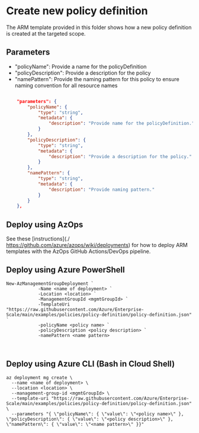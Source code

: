 # Create new policy definition

The ARM template provided in this folder shows how a new policy definition is created at the targeted scope.

## Parameters

- "policyName": Provide a name for the policyDefinition
- "policyDescription": Provide a description for the policy
- "namePattern": Provide the naming pattern for this policy to ensure naming convention for all resource names

````json

    "parameters": {
        "policyName": {
            "type": "string",
            "metadata": {
                "description": "Provide name for the policyDefinition."
            }
        },
        "policyDescription": {
            "type": "string",
            "metadata": {
                "description": "Provide a description for the policy."
            }
        },
        "namePattern": {
            "type": "string",
            "metadata": {
                "description": "Provide naming pattern."
            }
        }
    },
````

## Deploy using AzOps

See these [instructions](./ https://github.com/azure/azops/wiki/deployments) for how to deploy ARM templates with the AzOps GitHub Actions/DevOps pipeline.

## Deploy using Azure PowerShell

````pwsh
New-AzManagementGroupDeployment `
            -Name <name of deployment> `
            -Location <location> `
            -ManagementGroupId <mgmtGroupId> `
            -TemplateUri "https://raw.githubusercontent.com/Azure/Enterprise-Scale/main/examples/policies/policy-definition/policy-definition.json" `
            -policyName <policy name> `
            -policyDescription <policy description> `
            -namePattern <name pattern>

            
````

## Deploy using Azure CLI (Bash in Cloud Shell)

````cli
az deployment mg create \
  --name <name of deployment> \
  --location <location> \
  --management-group-id <mgmtGroupId> \
  --template-uri "https://raw.githubusercontent.com/Azure/Enterprise-Scale/main/examples/policies/policy-definition/policy-definition.json" \
  --parameters "{ \"policyName\": { \"value\": \"<policy name>\" }, \"policyDescription\": { \"value\": \"<policy description>\" }, \"namePattern\": { \"value\": \"<name pattern>\" }}"
